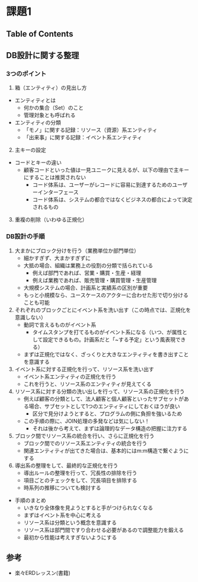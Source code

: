 # 課題1

## Table of Contents
<!-- START doctoc -->
<!-- END doctoc -->

## DB設計に関する整理

### 3つのポイント

1. 箱（エンティティ）の見出し方

- エンティティとは
  - 何かの集合（Set）のこと
  - 管理対象とも呼ばれる
- エンティティの分類
  - 「モノ」に関する記録：リソース（資源）系エンティティ
  - 「出来事」に関する記録：イベント系エンティティ

2. 主キーの設定

- コードとキーの違い
  - 顧客コードといった値は一見ユニークに見えるが、以下の理由で主キーにすることは推奨されない
    - コード体系は、ユーザーがレコードに容易に到達するためのユーザーインターフェース
    - コード体系は、システムの都合ではなくビジネスの都合によって決定されるもの

3. 重複の削除（いわゆる正規化）

### DB設計の手順

1. 大まかにブロック分けを行う（業務単位か部門単位）
   - 細かすぎず、大まかすぎずに
   - 大抵の場合、組織は業務上の役割の分類で括られている
     - 例えば部門であれば、営業・購買・生産・経理
     - 例えば業務であれば、販売管理・購買管理・生産管理
   - 大規模システムの場合、計画系と実績系の区別が重要
   - もっと小規模なら、ユースケースのアクターに合わせた形で切り分けることも可能
2. それぞれのブロックごとにイベント系を洗い出す（この時点では、正規化を意識しない）
   - 動詞で言えるものがイベント系
     - タイムスタンプを打てるものがイベント系になる（いつ、が属性として設定できるもの。計画系だと「~する予定」という風表現できる）
   - まずは正規化ではなく、ざっくりと大きなエンティティを書き出すことを意識する
3. イベント系に対する正規化を行って、リソース系を洗い出す
   - イベント系エンティティの正規化を行う
   - これを行うと、リソース系のエンティティが見えてくる
4. リソース系に対する分類の洗い出しを行って、リソース系の正規化を行う
   - 例えば顧客の分類として、法人顧客と個人顧客といったサブセットがある場合、サブセットとして1つのエンティティにしておくほうが良い
     - 区分で見分けようとすると、プログラムの側に負担を強いるため
   - この手順の際に、JOIN処理の多発などは気にしない！
     - それは後から考えて、まずは論理的なデータ構造の把握に注力する
5. ブロック間でリソース系の統合を行い、さらに正規化を行う
   - ブロック間でのリソース系エンティティの統合を行う
   - 関連エンティティが出てきた場合は、基本的にはm:m構造で繋ぐようにする
6. 導出系の整理をして、最終的な正規化を行う
   - 導出ルールの整理を行って、冗長性の排除を行う
   - 項目ごとのチェックをして、冗長項目を排除する
   - 時系列の推移についても検討する

- 手順のまとめ
  - いきなり全体像を見ようとすると手がつけられなくなる
  - まずはイベント系を中心に考える
  - リソース系は分類という概念を意識する
  - リソース系は部門間ですり合わせる必要があるので調整能力を鍛える
  - 最初から性能は考えすぎないようにする

## 参考

- 楽々ERDレッスン(書籍)
